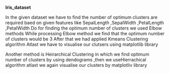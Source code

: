 **Iris_dataset**

In the given dataset we have to find the number of optimum clusters are required baed on given features like SepalLength ,SepalWidth ,PetalLength ,PetalWidth Do for finding the optimum number of clusters we used Elbow methods While processing Elbow method we find that the optimum number of clusters would be 3 After that we had applied Kmeans Clustering algorithm Atlast we have to visualise our clutsers using matplotlib library

Another method is Heirarchical Clustering in which we find optimum number of clusters by using dendograms ,then we useHierrachical algorithm atlast we again visualise our clusters by matplotliv library

